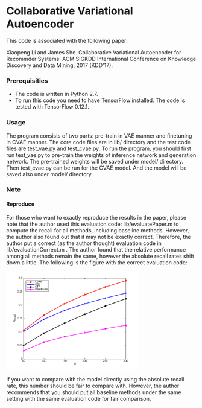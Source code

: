 # Collaborative Variational Autoencoder
This code is associated with the following paper:

Xiaopeng Li and James She. Collaborative Variational Autoencoder for Recommder Systems. ACM SIGKDD International Conference on Knowledge Discovery and Data Mining, 2017 (KDD'17).

### Prerequisities
* The code is written in Python 2.7. 
* To run this code you need to have TensorFlow installed. The code is tested with TensorFlow 0.12.1.

### Usage
The program consists of two parts: pre-train in VAE manner and finetuning in CVAE manner. The core code files are in lib/ directory and the test code files are test_vae.py and test_cvae.py. To run the program, you should first run test_vae.py to pre-train the weights of inference network and generation network. The pre-trained weights will be saved under model/ directory. Then test_cvae.py can be run for the CVAE model. And the model will be saved also under model/ directory.

### Note

#### Reproduce
For those who want to exactly reproduce the results in the paper, please note that the author used this evaluation code: lib/evaluatePaper.m to compute the recall for all methods, including baseline methods. However, the author also found out that it may not be exactly correct. Therefore, the author put a correct (as the author thought) evaluation code in lib/evaluationCorrect.m . The author found that the relative performance among all methods remain the same, however the absolute recall rates shift down a little. The following is the figure with the correct evaluation code:

<img src="image/recall.png" width="350">

If you want to compare with the model directly using the absolute recall rate, this number should be fair to compare with. However, the author recommends that you should put all baseline methods under the same setting with the same evaluation code for fair comparison.